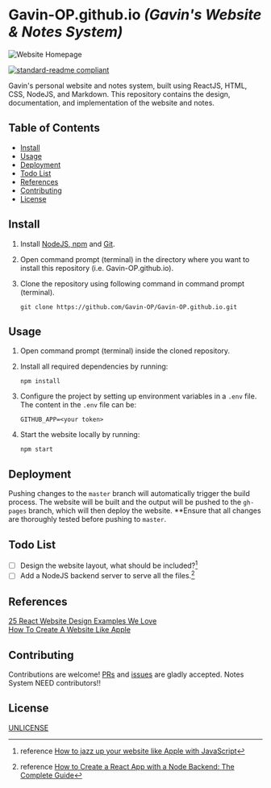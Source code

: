 # Gavin-OP.github.io _(Gavin's Website & Notes System)_ <!-- omit in toc -->

![Website Homepage](https://gavin-op.github.io/image/sample_homepage.png)

[![standard-readme compliant](https://img.shields.io/badge/readme%20style-standard-brightgreen.svg?style=flat-square)](https://github.com/RichardLitt/standard-readme)

Gavin's personal website and notes system, built using ReactJS, HTML, CSS, NodeJS, and Markdown. This repository contains the design, documentation, and implementation of the website and notes.  

## Table of Contents <!-- omit in toc -->

- [Install](#install)
- [Usage](#usage)
- [Deployment](#deployment)  
- [Todo List](#todo-list)
- [References](#references)
- [Contributing](#contributing)
- [License](#license)

## Install  

1. Install [NodeJS, npm](https://nodejs.org/en/download) and [Git](https://git-scm.com/downloads).
2. Open command prompt (terminal) in the directory where you want to install this repository (i.e. Gavin-OP.github.io). 
3. Clone the repository using following command in command prompt (terminal). 

   ```shell
   git clone https://github.com/Gavin-OP/Gavin-OP.github.io.git
   ```

## Usage

1. Open command prompt (terminal) inside the cloned repository. 
2. Install all required dependencies by running:
   
   ```shell
   npm install
   ```

3. Configure the project by setting up environment variables in a `.env` file. The content in the `.env` file can be:
   ```shell
   GITHUB_APP=<your token>
   ```
   
3. Start the website locally by running: 

   ```
   npm start
   ```

## Deployment

Pushing changes to the `master` branch will automatically trigger the build process. The website will be built and the output will be pushed to the `gh-pages` branch, which will then deploy the website. **Ensure that all changes are thoroughly tested before pushing to `master`. 

## Todo List

- [ ] Design the website layout, what should be included?[^1]
- [ ] Add a NodeJS backend server to serve all the files.[^2]  

[^1]: reference [How to jazz up your website like Apple with JavaScript](https://medium.com/geekculture/how-to-jazz-up-your-website-like-apple-with-javascript-eed2bf227fec)  
[^2]: reference [How to Create a React App with a Node Backend: The Complete Guide](https://www.freecodecamp.org/news/how-to-create-a-react-app-with-a-node-backend-the-complete-guide/)  

## References

[25 React Website Design Examples We Love](https://blog.hubspot.com/website/react-websites-examples)  
[How To Create A Website Like Apple](https://internetdevels.com/blog/how-to-create-a-website-like-apple)  

## Contributing

Contributions are welcome! [PRs](https://github.com/Gavin-OP/Gavin-OP.github.io/pulls) and [issues](https://github.com/Gavin-OP/Gavin-OP.github.io/issues) are gladly accepted. Notes System NEED contributors!!  

## License  

[UNLICENSE](./LICENSE)
